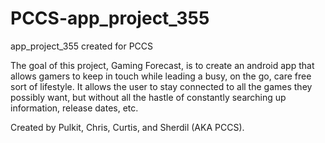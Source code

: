 # PCCS-app_project_355
app_project_355 created for PCCS

The goal of this project, Gaming Forecast, is to create an android app that allows gamers to keep in touch while leading a busy,
on the go, care free sort of lifestyle. It allows the user to stay connected to all the games they possibly want, but without
all the hastle of constantly searching up information, release dates, etc.

Created by Pulkit, Chris, Curtis, and Sherdil (AKA PCCS).
